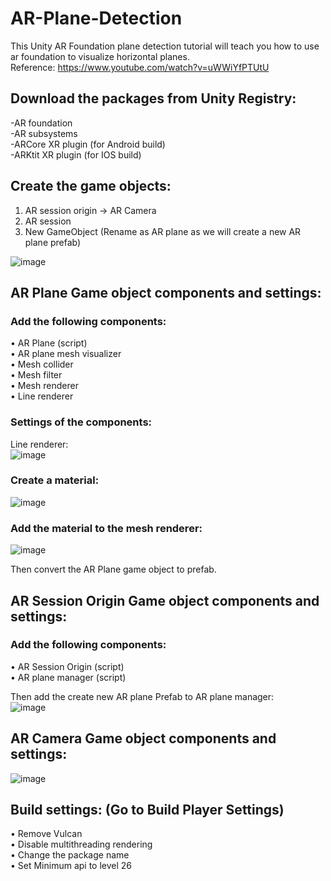 # AR-Plane-Detection
This Unity AR Foundation plane detection tutorial will teach you how to use ar foundation to visualize horizontal planes.  
Reference: https://www.youtube.com/watch?v=uWWiYfPTUtU

## Download the packages from Unity Registry:  
-AR foundation  
-AR subsystems  
-ARCore XR plugin (for Android build)  
-ARKtit XR plugin (for IOS build)  

## Create the game objects:
1) AR session origin -> AR Camera
2) AR session
3) New GameObject (Rename as AR plane as we will create a new AR plane prefab)

![image](https://github.com/SidraShaikh-2/AR-Plane-Detection/assets/57295469/07f6f5d6-fa1f-458f-a57d-bb8b132e9649)

## AR Plane Game object components and settings:
### Add the following components:   
•	AR Plane (script)  
•	AR plane mesh visualizer  
•	Mesh collider  
•	Mesh filter  
•	Mesh renderer  
•	Line renderer  

### Settings of the components:  
Line renderer:  
![image](https://github.com/SidraShaikh-2/AR-Plane-Detection/assets/57295469/24cfacab-8024-48e8-b212-882d70853bbd)

### Create a material:
![image](https://github.com/SidraShaikh-2/AR-Plane-Detection/assets/57295469/a6b14e7b-578b-4b56-8b9c-9b043bc73a47)

### Add the material to the mesh renderer:
![image](https://github.com/SidraShaikh-2/AR-Plane-Detection/assets/57295469/101c0dc1-beb5-4ceb-a8d7-6425c14061c9)

Then convert the AR Plane game object to prefab.

## AR Session Origin Game object components and settings:  
### Add the following components:   
•	AR Session Origin (script)    
•	AR plane manager (script)  

Then add the create new AR plane Prefab to AR plane manager:  
![image](https://github.com/SidraShaikh-2/AR-Plane-Detection/assets/57295469/cb19271b-1044-459b-9957-85a2a4c6882a)

## AR Camera Game object components and settings:  
![image](https://github.com/SidraShaikh-2/AR-Plane-Detection/assets/57295469/8a70870c-bddb-4722-ba1b-565170de206e)

## Build settings: (Go to Build Player Settings)
•	Remove Vulcan   
•	Disable multithreading rendering  
•	Change the package name  
•	Set Minimum api to level 26  


